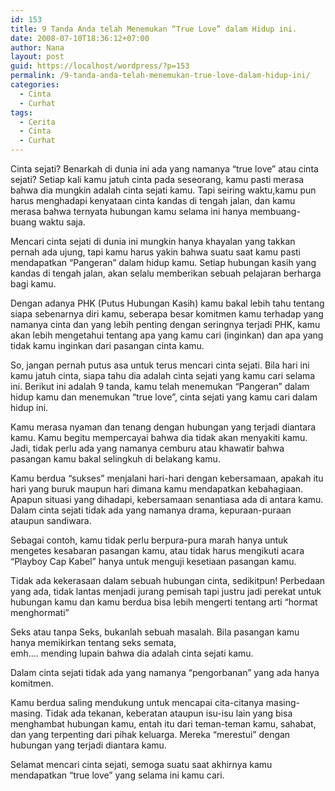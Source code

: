 ```yaml
---
id: 153
title: 9 Tanda Anda telah Menemukan “True Love” dalam Hidup ini.
date: 2008-07-10T18:36:12+07:00
author: Nana
layout: post
guid: https://localhost/wordpress/?p=153
permalink: /9-tanda-anda-telah-menemukan-true-love-dalam-hidup-ini/
categories:
  - Cinta
  - Curhat
tags:
  - Cerita
  - Cinta
  - Curhat
---
```

Cinta sejati? Benarkah di dunia ini ada yang namanya “true love” atau cinta sejati? Setiap kali kamu jatuh cinta pada seseorang, kamu pasti merasa bahwa dia mungkin adalah cinta sejati kamu. Tapi seiring waktu,kamu pun harus menghadapi kenyataan cinta kandas di tengah jalan, dan kamu merasa bahwa ternyata hubungan kamu selama ini hanya membuang-buang waktu saja.

Mencari cinta sejati di dunia ini mungkin hanya khayalan yang takkan pernah ada ujung, tapi kamu harus yakin bahwa suatu saat kamu pasti mendapatkan “Pangeran” dalam hidup kamu. Setiap hubungan kasih yang kandas di tengah jalan, akan selalu memberikan sebuah pelajaran berharga bagi kamu.

Dengan adanya PHK (Putus Hubungan Kasih) kamu bakal lebih tahu tentang siapa sebenarnya diri kamu, seberapa besar komitmen kamu terhadap yang namanya cinta dan yang lebih penting dengan seringnya terjadi PHK, kamu akan lebih mengetahui tentang apa yang kamu cari (inginkan) dan apa yang tidak kamu inginkan dari pasangan cinta kamu.

So, jangan pernah putus asa untuk terus mencari cinta sejati. Bila hari ini kamu jatuh cinta, siapa tahu dia adalah cinta sejati yang kamu cari selama ini. Berikut ini adalah 9 tanda, kamu telah menemukan “Pangeran” dalam hidup kamu dan menemukan “true love”, cinta sejati yang kamu cari dalam hidup ini.

Kamu merasa nyaman dan tenang dengan hubungan yang terjadi diantara kamu. Kamu begitu mempercayai bahwa dia tidak akan menyakiti kamu. Jadi, tidak perlu ada yang namanya cemburu atau khawatir bahwa pasangan kamu bakal selingkuh di belakang kamu.

Kamu berdua “sukses” menjalani hari-hari dengan kebersamaan, apakah itu hari yang buruk maupun hari dimana kamu mendapatkan kebahagiaan. Apapun situasi yang dihadapi, kebersamaan senantiasa ada di antara kamu.  
Dalam cinta sejati tidak ada yang namanya drama, kepuraan-puraan ataupun sandiwara.

Sebagai contoh, kamu tidak perlu berpura-pura marah hanya untuk mengetes kesabaran pasangan kamu, atau tidak harus mengikuti acara “Playboy Cap Kabel” hanya untuk menguji kesetiaan pasangan kamu.

Tidak ada kekerasaan dalam sebuah hubungan cinta, sedikitpun! Perbedaan yang ada, tidak lantas menjadi jurang pemisah tapi justru jadi perekat untuk hubungan kamu dan kamu berdua bisa lebih mengerti tentang arti “hormat menghormati”

Seks atau tanpa Seks, bukanlah sebuah masalah. Bila pasangan kamu hanya memikirkan tentang seks semata,  
emh…. mending lupain bahwa dia adalah cinta sejati kamu.

Dalam cinta sejati tidak ada yang namanya “pengorbanan” yang ada hanya komitmen.

Kamu berdua saling mendukung untuk mencapai cita-citanya masing-masing. Tidak ada tekanan, keberatan ataupun isu-isu lain yang bisa menghambat hubungan kamu, entah itu dari teman-teman kamu, sahabat, dan yang terpenting dari pihak keluarga. Mereka “merestui” dengan hubungan yang terjadi diantara kamu.

Selamat mencari cinta sejati, semoga suatu saat akhirnya kamu mendapatkan “true love” yang selama ini kamu cari.